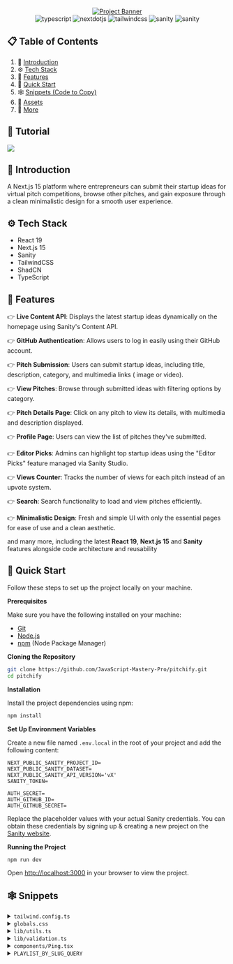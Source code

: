 <div align="center">
  <br />
    <a href="https://youtu.be/Zq5fmkH0T78?feature=shared" target="_blank">
      <img src="https://github.com/user-attachments/assets/471e2baa-8781-43b8-aaed-62e313d03e99" alt="Project Banner">
    </a>
  <br />

  <div>
    <img src="https://img.shields.io/badge/-Typescript-black?style=for-the-badge&logoColor=white&logo=react&color=3178C6" alt="typescript" />
    <img src="https://img.shields.io/badge/-Next_JS-black?style=for-the-badge&logoColor=white&logo=nextdotjs&color=000000" alt="nextdotjs" />
    <img src="https://img.shields.io/badge/-Tailwind_CSS-black?style=for-the-badge&logoColor=white&logo=tailwindcss&color=06B6D4" alt="tailwindcss" />
    <img src="https://img.shields.io/badge/-Sanity-black?style=for-the-badge&logoColor=white&logo=sanity&color=F03E2F" alt="sanity" />
    <img src="https://img.shields.io/badge/-Sentry-black?style=for-the-badge&logoColor=white&logo=sentry&color=7830A7" alt="sanity" />
  </div>

</div>

## 📋 <a name="table">Table of Contents</a>

1. 🤖 [Introduction](#introduction)
2. ⚙️ [Tech Stack](#tech-stack)
3. 🔋 [Features](#features)
4. 🤸 [Quick Start](#quick-start)
5. 🕸️ [Snippets (Code to Copy)](#snippets)
6. 🔗 [Assets](#links)
7. 🚀 [More](#more)

## 🚨 Tutorial

<a href="https://youtu.be/Zq5fmkH0T78?feature=shared" target="_blank"><img src="https://github.com/sujatagunale/EasyRead/assets/151519281/1736fca5-a031-4854-8c09-bc110e3bc16d" /></a>

## <a name="introduction">🤖 Introduction</a>

A Next.js 15 platform where entrepreneurs can submit their startup ideas for virtual pitch competitions, browse other
pitches, and gain exposure through a clean minimalistic design for a smooth user experience.

## <a name="tech-stack">⚙️ Tech Stack</a>

- React 19
- Next.js 15
- Sanity
- TailwindCSS
- ShadCN
- TypeScript

## <a name="features">🔋 Features</a>

👉 **Live Content API**: Displays the latest startup ideas dynamically on the homepage using Sanity's Content API.

👉 **GitHub Authentication**: Allows users to log in easily using their GitHub account.

👉 **Pitch Submission**: Users can submit startup ideas, including title, description, category, and multimedia links (
image or video).

👉 **View Pitches**: Browse through submitted ideas with filtering options by category.

👉 **Pitch Details Page**: Click on any pitch to view its details, with multimedia and description displayed.

👉 **Profile Page**: Users can view the list of pitches they've submitted.

👉 **Editor Picks**: Admins can highlight top startup ideas using the "Editor Picks" feature managed via Sanity Studio.

👉 **Views Counter**: Tracks the number of views for each pitch instead of an upvote system.

👉 **Search**: Search functionality to load and view pitches efficiently.

👉 **Minimalistic Design**: Fresh and simple UI with only the essential pages for ease of use and a clean aesthetic.

and many more, including the latest **React 19**, **Next.js 15** and **Sanity** features alongside code architecture and
reusability

## <a name="quick-start">🤸 Quick Start</a>

Follow these steps to set up the project locally on your machine.

**Prerequisites**

Make sure you have the following installed on your machine:

- [Git](https://git-scm.com/)
- [Node.js](https://nodejs.org/en)
- [npm](https://www.npmjs.com/) (Node Package Manager)

**Cloning the Repository**

```bash
git clone https://github.com/JavaScript-Mastery-Pro/pitchify.git
cd pitchify
```

**Installation**

Install the project dependencies using npm:

```bash
npm install
```

**Set Up Environment Variables**

Create a new file named `.env.local` in the root of your project and add the following content:

```env
NEXT_PUBLIC_SANITY_PROJECT_ID=
NEXT_PUBLIC_SANITY_DATASET=
NEXT_PUBLIC_SANITY_API_VERSION='vX'
SANITY_TOKEN=

AUTH_SECRET=
AUTH_GITHUB_ID=
AUTH_GITHUB_SECRET=
```

Replace the placeholder values with your actual Sanity credentials. You can obtain these credentials by signing up &
creating a new project on the [Sanity website](https://www.sanity.io/).

**Running the Project**

```bash
npm run dev
```

Open [http://localhost:3000](http://localhost:3000) in your browser to view the project.

## <a name="snippets">🕸️ Snippets</a>

<details>
<summary><code>tailwind.config.ts</code></summary>

```typescript
import type { Config } from "tailwindcss";

const config: Config = {
  darkMode: ["class"],
  content: [
    "./pages/**/*.{js,ts,jsx,tsx,mdx}",
    "./components/**/*.{js,ts,jsx,tsx,mdx}",
    "./app/**/*.{js,ts,jsx,tsx,mdx}",
    "./sanity/**/*.{js,ts,jsx,tsx,mdx}",
  ],
  theme: {
    extend: {
      screens: {
        xs: "475px",
      },
      colors: {
        primary: {
          "100": "#FFE8F0",
          DEFAULT: "#EE2B69",
        },
        secondary: "#FBE843",
        black: {
          "100": "#333333",
          "200": "#141413",
          "300": "#7D8087",
          DEFAULT: "#000000",
        },
        white: {
          "100": "#F7F7F7",
          DEFAULT: "#FFFFFF",
        },
        background: "hsl(var(--background))",
        foreground: "hsl(var(--foreground))",
        card: {
          DEFAULT: "hsl(var(--card))",
          foreground: "hsl(var(--card-foreground))",
        },
        popover: {
          DEFAULT: "hsl(var(--popover))",
          foreground: "hsl(var(--popover-foreground))",
        },
        muted: {
          DEFAULT: "hsl(var(--muted))",
          foreground: "hsl(var(--muted-foreground))",
        },
        accent: {
          DEFAULT: "hsl(var(--accent))",
          foreground: "hsl(var(--accent-foreground))",
        },
        destructive: {
          DEFAULT: "hsl(var(--destructive))",
          foreground: "hsl(var(--destructive-foreground))",
        },
        border: "hsl(var(--border))",
        input: "hsl(var(--input))",
        ring: "hsl(var(--ring))",
        chart: {
          "1": "hsl(var(--chart-1))",
          "2": "hsl(var(--chart-2))",
          "3": "hsl(var(--chart-3))",
          "4": "hsl(var(--chart-4))",
          "5": "hsl(var(--chart-5))",
        },
      },
      fontFamily: {
        "work-sans": ["var(--font-work-sans)"],
      },
      borderRadius: {
        lg: "var(--radius)",
        md: "calc(var(--radius) - 2px)",
        sm: "calc(var(--radius) - 4px)",
      },
      boxShadow: {
        "100": "2px 2px 0px 0px rgb(0, 0, 0)",
        "200": "2px 2px 0px 2px rgb(0, 0, 0)",
        "300": "2px 2px 0px 2px rgb(238, 43, 105)",
      },
    },
  },
  //eslint-disable-next-line @typescript-eslint/no-require-imports
  plugins: [require("tailwindcss-animate"), require("@tailwindcss/typography")],
};

export default config;
```

</details>

<details>
<summary><code>globals.css</code></summary>

```css
@import url("https://fonts.googleapis.com/css2?family=Work+Sans:ital,wght@0,100..900;1,100..900&display=swap");

@tailwind base;
@tailwind components;
@tailwind utilities;

@layer base {
  :root {
    --radius: 0.5rem;
    --background: 0 0% 100%;
    --foreground: 222.2 84% 4.9%;
    --card: 0 0% 100%;
    --card-foreground: 222.2 84% 4.9%;
    --popover: 0 0% 100%;
    --popover-foreground: 222.2 84% 4.9%;
    --primary: 222.2 47.4% 11.2%;
    --primary-foreground: 210 40% 98%;
    --secondary: 210 40% 96.1%;
    --secondary-foreground: 222.2 47.4% 11.2%;
    --muted: 210 40% 96.1%;
    --muted-foreground: 215.4 16.3% 46.9%;
    --accent: 210 40% 96.1%;
    --accent-foreground: 222.2 47.4% 11.2%;
    --destructive: 0 84.2% 60.2%;
    --destructive-foreground: 210 40% 98%;
    --border: 214.3 31.8% 91.4%;
    --input: 214.3 31.8% 91.4%;
    --ring: 222.2 84% 4.9%;
    --chart-1: 12 76% 61%;
    --chart-2: 173 58% 39%;
    --chart-3: 197 37% 24%;
    --chart-4: 43 74% 66%;
    --chart-5: 27 87% 67%;
  }
  .dark {
    --background: 222.2 84% 4.9%;
    --foreground: 210 40% 98%;
    --card: 222.2 84% 4.9%;
    --card-foreground: 210 40% 98%;
    --popover: 222.2 84% 4.9%;
    --popover-foreground: 210 40% 98%;
    --primary: 210 40% 98%;
    --primary-foreground: 222.2 47.4% 11.2%;
    --secondary: 217.2 32.6% 17.5%;
    --secondary-foreground: 210 40% 98%;
    --muted: 217.2 32.6% 17.5%;
    --muted-foreground: 215 20.2% 65.1%;
    --accent: 217.2 32.6% 17.5%;
    --accent-foreground: 210 40% 98%;
    --destructive: 0 62.8% 30.6%;
    --destructive-foreground: 210 40% 98%;
    --border: 217.2 32.6% 17.5%;
    --input: 217.2 32.6% 17.5%;
    --ring: 212.7 26.8% 83.9%;
    --chart-1: 220 70% 50%;
    --chart-2: 160 60% 45%;
    --chart-3: 30 80% 55%;
    --chart-4: 280 65% 60%;
    --chart-5: 340 75% 55%;
  }
}

@layer utilities {
  .flex-between {
    @apply flex justify-between items-center;
  }

  .text-30-extrabold {
    @apply text-[30px] font-extrabold text-white;
  }

  .text-30-bold {
    @apply text-[30px] font-bold text-black;
  }

  .text-30-semibold {
    @apply font-semibold text-[30px] text-black;
  }

  .text-26-semibold {
    @apply font-semibold text-[26px] text-black;
  }

  .text-24-black {
    @apply text-[24px] font-black text-black;
  }

  .text-20-medium {
    @apply font-medium text-[20px] text-black;
  }

  .text-16-medium {
    @apply font-medium text-[16px] text-black;
  }

  .text-14-normal {
    @apply font-normal text-sm text-white-100/80;
  }

  .pink_container {
    @apply w-full bg-primary min-h-[530px] pattern flex justify-center items-center flex-col py-10 px-6 pt-32;
  }

  .tag {
    @apply bg-secondary px-6 py-3 font-work-sans font-bold rounded-sm uppercase relative tag-tri z-0;
  }

  .heading {
    @apply uppercase bg-black px-6 py-3 font-work-sans font-extrabold text-white sm:text-[54px] sm:leading-[64px] text-[36px] leading-[46px] max-w-5xl text-center my-5;
  }

  .sub-heading {
    @apply font-medium text-[20px] text-white max-w-2xl text-center break-words;
  }

  .section_container {
    @apply px-6 py-10 max-w-7xl mx-auto;
  }

  .card_grid {
    @apply grid md:grid-cols-3 sm:grid-cols-2 gap-5;
  }

  .card_grid-sm {
    @apply grid sm:grid-cols-2 gap-5;
  }

  .no-result {
    @apply text-black-100 text-sm font-normal;
  }

  /* profile */
  .profile_container {
    @apply w-full pb-10 pt-20 px-6 max-w-7xl mx-auto lg:flex-row flex-col flex gap-10;
  }

  .profile_card {
    @apply w-80 px-6 pb-6 pt-20 flex flex-col justify-center items-center bg-primary border-[5px] border-black shadow-100 rounded-[30px] relative z-0 h-fit max-lg:w-full;
  }

  .profile_title {
    @apply w-11/12 bg-white border-[5px] border-black rounded-[20px] px-5 py-3 absolute -top-9 after:absolute after:content-[''] after:-top-1 after:right-0 after:-skew-y-6 after:bg-black after:-z-[1] after:rounded-[20px] after:w-full after:h-[60px] before:absolute before:content-[''] before:-bottom-1 before:left-0  before:-skew-y-6 before:w-full before:h-[60px] before:bg-black  before:-z-[1] before:rounded-[20px] shadow-100;
  }

  .profile_image {
    @apply rounded-full object-cover border-[3px] border-black;
  }

  /* idea details */
  .divider {
    @apply border-dotted bg-zinc-400 max-w-4xl my-10 mx-auto;
  }

  .view_skeleton {
    @apply bg-zinc-400 h-10 w-24 rounded-lg fixed bottom-3 right-3;
  }

  /* navbar */
  .avatar {
    @apply p-0 focus-visible:ring-0 bg-none rounded-full drop-shadow-md !important;
  }

  .dropdown-menu {
    @apply w-56 border-[5px] border-black bg-white p-5 rounded-2xl !important;
  }

  .login {
    @apply border-[5px] py-4 border-black bg-white text-black relative shadow-100 font-work-sans font-medium hover:shadow-none transition-all duration-500 !important;
  }

  /* searchform */
  .search-form {
    @apply max-w-3xl w-full min-h-[80px] bg-white border-[5px] border-black rounded-[80px] text-[24px] mt-8 px-5 flex flex-row items-center gap-5;
  }

  .search-input {
    @apply flex-1 font-bold placeholder:font-semibold placeholder:text-black-100 w-full h-auto outline-none;
  }

  .search-btn {
    @apply size-[50px] rounded-full bg-black flex justify-center items-center !important;
  }

  /* startupcard */
  .startup-card {
    @apply bg-white border-[5px] border-black py-6 px-5 rounded-[22px] shadow-200 hover:border-primary transition-all duration-500 hover:shadow-300 hover:bg-primary-100;
  }

  .startup-card_date {
    @apply font-medium text-[16px] bg-primary-100 px-4 py-2 rounded-full group-hover:bg-white-100;
  }

  .startup-card_desc {
    @apply font-normal text-[16px] line-clamp-2 my-3 text-black-100 break-all;
  }

  .startup-card_img {
    @apply w-full h-[164px] rounded-[10px] object-cover;
  }

  .startup-card_btn {
    @apply rounded-full bg-black-200 font-medium text-[16px] text-white px-5 py-3 !important;
  }

  .startup-card_skeleton {
    @apply w-full h-96 rounded-[22px] bg-zinc-400;
  }

  /* startupform */
  .startup-form {
    @apply max-w-2xl mx-auto bg-white my-10 space-y-8 px-6;
  }

  .startup-form_label {
    @apply font-bold text-[18px] text-black uppercase;
  }

  .startup-form_input {
    @apply border-[3px] border-black px-5 py-7 text-[18px] text-black font-semibold rounded-full mt-3 placeholder:text-black-300 !important;
  }

  .startup-form_textarea {
    @apply border-[3px] border-black p-5 text-[18px] text-black font-semibold rounded-[20px] mt-3 placeholder:text-black-300 !important;
  }

  .startup-form_error {
    @apply text-red-500 mt-2 ml-5;
  }

  .startup-form_editor {
    @apply mt-3 border-[3px] border-black text-[18px] text-black font-semibold placeholder:text-black-300 !important;
  }

  .startup-form_btn {
    @apply bg-primary border-[4px] border-black rounded-full p-5 min-h-[70px] w-full font-bold text-[18px] !important;
  }

  .view-container {
    @apply flex justify-end items-center mt-5 fixed bottom-3 left-3;
  }

  .view-text {
    @apply font-medium text-[16px] bg-primary-100 px-4 py-2 rounded-lg capitalize;
  }

  .category-tag {
    @apply font-medium text-[16px] bg-primary-100 px-4 py-2 rounded-full;
  }

  .pattern {
    background-image: linear-gradient(
      to right,
      transparent 49.5%,
      rgba(251, 232, 67, 0.2) 49.5%,
      rgba(251, 232, 67, 0.6) 50.5%,
      transparent 50.5%
    );
    background-size: 5% 100%;
    background-position: center;
    background-repeat: repeat-x;
  }

  .tag-tri {
    @apply before:content-[''] before:absolute before:top-2 before:left-2 before:border-t-[10px] before:border-t-black before:border-r-[10px] before:border-r-transparent after:content-[''] after:absolute after:bottom-2 after:right-2 after:border-b-[10px] after:border-b-black after:border-l-[10px] after:border-l-transparent;
  }
}

.w-md-editor-toolbar {
  padding: 10px !important;
}

@layer base {
  * {
    @apply border-border;
  }
  body {
    @apply bg-background text-foreground;
  }
}
```

</details>

<details>
<summary><code>lib/utils.ts</code></summary>

```typescript
import { clsx, type ClassValue } from "clsx";
import { twMerge } from "tailwind-merge";

export function cn(...inputs: ClassValue[]) {
  return twMerge(clsx(inputs));
}

export function formatDate(date: string) {
  return new Date(date).toLocaleDateString("en-US", {
    month: "long",
    day: "numeric",
    year: "numeric",
  });
}

export function parseServerActionResponse<T>(response: T) {
  return JSON.parse(JSON.stringify(response));
}
```

</details>

<details>
<summary><code>lib/validation.ts</code></summary>

```typescript
import { z } from "zod";

export const formSchema = z.object({
  title: z.string().min(3).max(100),
  description: z.string().min(20).max(500),
  category: z.string().min(3).max(20),
  link: z
    .string()
    .url()
    .refine(async (url) => {
      try {
        const res = await fetch(url, { method: "HEAD" });
        return res.headers.get("content-type")?.startsWith("image/");
      } catch {
        return false;
      }
    }),
  pitch: z.string().min(10),
});
```

</details>

<details>
  <summary><code>components/Ping.tsx</code></summary>

```typescript jsx
import React from "react";

const Ping = () => {
  return (
    <div className="relative">
      <div className="absolute -left-4 top-1">
        <span className="flex size-[11px]">
          <span className="absolute inline-flex h-full w-full animate-ping rounded-full bg-primary opacity-75" />
          <span className="relative inline-flex size-[11px] rounded-full bg-primary" />
        </span>
      </div>
    </div>
  );
};

export default Ping;
```

</details>

<details>
    <summary><code>PLAYLIST_BY_SLUG_QUERY</code></summary>

```typescript
export const PLAYLIST_BY_SLUG_QUERY = defineQuery(`
*[_type == "playlist" && slug.current == $slug][0]{
  _id,
  title,
  slug,
  select[]->{
    _id,
    _createdAt,
    title,
    slug,
    author->{
      _id,
      name,
      slug,
      image,
      bio
    },
    views,
    description,
    category,
    image,
    pitch
  }
}`);
```

</details>
